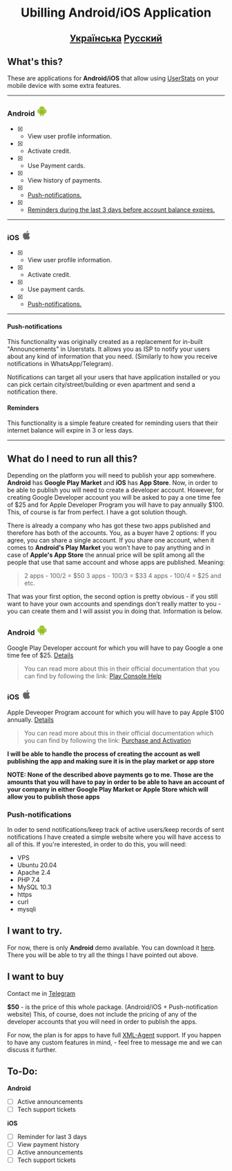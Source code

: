 # <p align=center> Ubilling Android/iOS Application <p>

## <p align=center>[Українська](/README.md) [Русский](/README_RU.md)<p>

## What's this?
These are applications for **Android/iOS** that allow using [UserStats](http://demo.ubilling.net.ua:9999/billing/userstats/) on your mobile device with some extra features.

<hr>

### Android ![Android Logo](/img/Android.png)

- [x] - View user profile information.
- [x] - Activate credit.
- [x] - Use Payment cards.
- [x] - View history of payments.
- [x] - [Push-notifications.](#Push-notifications)
- [x] - [Reminders during the last 3 days before account balance expires.](#Reminders)

<hr>

### iOS ![Apple Logo](/img/Apple.png)

- [x] - View user profile information.
- [x] - Activate credit.
- [x] - Use payment cards.
- [x] - [Push-notifications.](#Push-notifications)

<hr>

#### Push-notifications
This functionality was originally created as a replacement for in-built "Announcements" in Userstats. It allows you as ISP to notify your users about any kind of information that you need. (Similarly to how you receive notifications in WhatsApp/Telegram).

Notifications can target all your users that have application installed or you can pick certain city/street/building or even apartment and send a notification there.

#### Reminders
This functionality is a simple feature created for reminding users that their internet balance will expire in 3 or less days.

<hr>

## What do I need to run all this?

Depending on the platform you will need to publish your app somewhere. **Android** has **Google Play Market** and **iOS** has **App Store**. Now, in order to be able to publish you will need to create a developer account. However, for creating Google Developer account you will be asked to pay a one time fee of $25 and for Apple Developer Program you will have to pay annually $100.
This, of course is far from perfect. I have a got solution though.

There is already a company who has got these two apps published and therefore has both of the accounts. You, as a buyer have 2 options: If you agree, you can share a single account. If you share one account, when it comes to **Android's Play Market** you won't have to pay anything and in case of **Apple's App Store** the annual price will be split among all the people that use that same account and whose apps are published. Meaning:
> 2 apps - 100/2 = $50
> 3 apps - 100/3 = $33
> 4 apps - 100/4 = $25
and etc.

That was your first option, the second option is pretty obvious - if you still want to have your own accounts and spendings don't really matter to you - you can create them and I will assist you in doing that. Information is below.

### Android ![Android Logo](/img/Android.png)
Google Play Developer account for which you will have to pay Google a one time fee of $25. [Details](https://play.google.com/console/u/0/signup)
>You can read more about this in their official documentation that you can find by following the link: [Play Console Help](https://support.google.com/googleplay/android-developer/answer/6112435?hl=en)

### iOS ![Apple Logo](/img/Apple.png)
Apple Deveoper Program account for which you will have to pay Apple $100 annually. [Details](https://developer.apple.com/programs/enroll/)
>You can read more about this in their official documentation which you can find by following the link: [Purchase and Activation](https://developer.apple.com/support/purchase-activation/)

**I will be able to handle the process of creating the account as well publishing the app and making sure it is in the play market or app store**

**NOTE: None of the described above payments go to me. Those are the amounts that you will have to pay in order to be able to have an account of your company in either Google Play Market or Apple Store which will allow you to publish those apps**

### Push-notifications
In oder to send notifications/keep track of active users/keep records of sent notifications I have created a simple website where you will have access to all of this.
If you're interested, in order to do this, you will need:
 * VPS
 * Ubuntu 20.04
 * Apache 2.4
 * PHP 7.4
 * MySQL 10.3
 * https
 * curl
 * mysqli

## I want to try.
For now, there is only **Android** demo available. You can download it [here](/myubilling.apk). There you will be able to try all the things I have pointed out above.

## I want to buy
Contact me in [Telegram](https://t.me/vitaliy_t0)

**$50** - is the price of this whole package. (Android/iOS + Push-notification website)
This, of course, does not include the pricing of any of the developer accounts that you will need in order to publish the apps.

For now, the plan is for apps to have full [XML-Agent](http://wiki.ubilling.net.ua/doku.php?id=xmlagent) support.
If you happen to have any custom features in mind, - feel free to message me and we can discuss it further.

## To-Do:
**Android** 
* [ ] Active announcements
* [ ] Tech support tickets

**iOS**
* [ ] Reminder for last 3 days
* [ ] View payment history
* [ ] Active announcements
* [ ] Tech support tickets